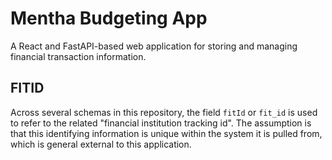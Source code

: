 # Mentha Budgeting App

A React and FastAPI-based web application for storing and managing financial
transaction information.

## FITID

Across several schemas in this repository, the field `fitId` or `fit_id` is used
to refer to the related "financial institution tracking id". The assumption is
that this identifying information is unique within the system it is pulled from,
which is general external to this application.
